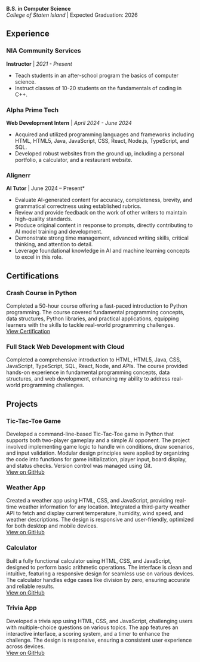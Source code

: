 

**B.S. in Computer Science**  
*College of Staten Island* | Expected Graduation: 2026

## Experience

### NIA Community Services
**Instructor** | *2021 - Present*  
- Teach students in an after-school program the basics of computer science.
- Instruct classes of 10-20 students on the fundamentals of coding in C++.

### Alpha Prime Tech
**Web Development Intern** | *April 2024 - June 2024*  
- Acquired and utilized programming languages and frameworks including HTML, HTML5, Java, JavaScript, CSS, React, Node.js, TypeScript, and SQL.
- Developed robust websites from the ground up, including a personal portfolio, a calculator, and a restaurant website.

### Alignerr
**AI Tutor** | June 2024 – Present*  
- Evaluate AI-generated content for accuracy, completeness, brevity, and grammatical correctness using established rubrics.
- Review and provide feedback on the work of other writers to maintain high-quality standards.
- Produce original content in response to prompts, directly contributing to AI model training and development.
- Demonstrate strong time management, advanced writing skills, critical thinking, and attention to detail.
- Leverage foundational knowledge in AI and machine learning concepts to excel in this role.

## Certifications

### Crash Course in Python
Completed a 50-hour course offering a fast-paced introduction to Python programming. The course covered fundamental programming concepts, data structures, Python libraries, and practical applications, equipping learners with the skills to tackle real-world programming challenges.  
[View Certification](https://coursera.org/share/4d738f32ab9b1c05ab73f39b57f79db6)

### Full Stack Web Development with Cloud
Completed a comprehensive introduction to HTML, HTML5, Java, CSS, JavaScript, TypeScript, SQL, React, Node, and APIs. The course provided hands-on experience in fundamental programming concepts, data structures, and web development, enhancing my ability to address real-world programming challenges.


## Projects

### Tic-Tac-Toe Game
Developed a command-line-based Tic-Tac-Toe game in Python that supports both two-player gameplay and a simple AI opponent. The project involved implementing game logic to handle win conditions, draw scenarios, and input validation. Modular design principles were applied by organizing the code into functions for game initialization, player input, board display, and status checks. Version control was managed using Git.  
[View on GitHub](https://github.com/shadibarakat/Tic-Tac-Toe)

### Weather App
Created a weather app using HTML, CSS, and JavaScript, providing real-time weather information for any location. Integrated a third-party weather API to fetch and display current temperature, humidity, wind speed, and weather descriptions. The design is responsive and user-friendly, optimized for both desktop and mobile devices.  
[View on GitHub](https://github.com/shadibarakat/Weather-app)

### Calculator
Built a fully functional calculator using HTML, CSS, and JavaScript, designed to perform basic arithmetic operations. The interface is clean and intuitive, featuring a responsive design for seamless use on various devices. The calculator handles edge cases like division by zero, ensuring accurate and reliable results.  
[View on GitHub](https://github.com/shadibarakat/Calculator)

### Trivia App
Developed a trivia app using HTML, CSS, and JavaScript, challenging users with multiple-choice questions on various topics. The app features an interactive interface, a scoring system, and a timer to enhance the challenge. The design is responsive, ensuring a consistent user experience across devices.  
[View on GitHub](https://github.com/shadibarakat/trivia-api-project)


